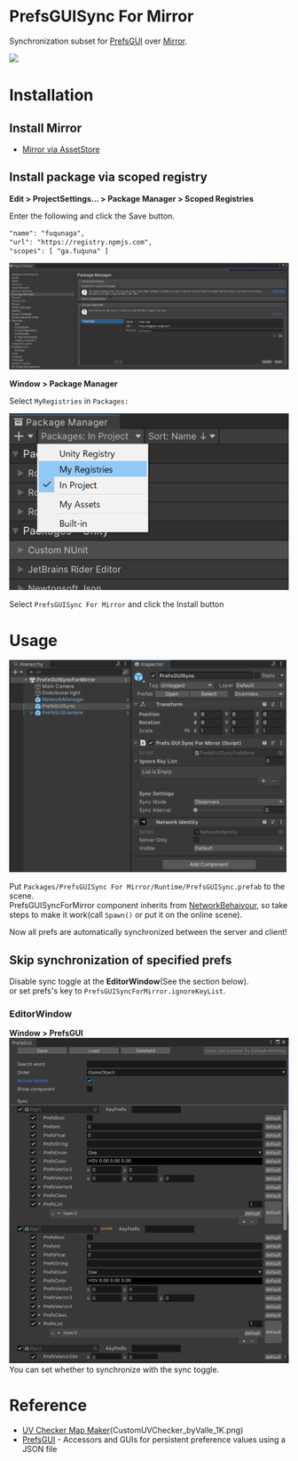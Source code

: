 # PrefsGUISync For Mirror

Synchronization subset for [PrefsGUI](https://github.com/fuqunaga/PrefsGUI) over [Mirror](https://github.com/vis2k/Mirror).

![](Documentation~/prefsguisync.webp)


# Installation
## Install Mirror
 - [Mirror via AssetStore](https://assetstore.unity.com/packages/tools/network/mirror-129321)


## Install package via scoped registry
**Edit > ProjectSettings... > Package Manager > Scoped Registries**

Enter the following and click the Save button.

```
"name": "fuqunaga",
"url": "https://registry.npmjs.com",
"scopes": [ "ga.fuquna" ]
```
![](Documentation~/2022-04-12-17-29-38.png)


**Window > Package Manager**

Select `MyRegistries` in `Packages:`

![](Documentation~/2022-04-12-17-40-26.png)

Select `PrefsGUISync For Mirror` and click the Install button


# Usage
<img src="Documentation~/2022-07-14-13-01-26.png" width="500px" />  

Put `Packages/PrefsGUISync For Mirror/Runtime/PrefsGUISync.prefab` to the scene.  
PrefsGUISyncForMirror component inherits from [NetworkBehaivour](https://mirror-networking.gitbook.io/docs/components/networkbehaviour), so take steps to make it work(call `Spawn()` or put it on the online scene).  
  
Now all prefs are automatically synchronized between the server and client!

## Skip synchronization of specified prefs
Disable sync toggle at the **EditorWindow**(See the section below).  
or set prefs's key to `PrefsGUISyncForMirror.ignoreKeyList`.

### EditorWindow
**Window > PrefsGUI**
<img src="Documentation~/2022-07-14-13-14-41.png" width="800px">
You can set whether to synchronize with the sync toggle.

# Reference
- [UV Checker Map Maker](http://uvchecker.byvalle.com/)(CustomUVChecker_byValle_1K.png)
- [PrefsGUI](https://github.com/fuqunaga/PrefsGUI) - Accessors and GUIs for persistent preference values using a JSON file
